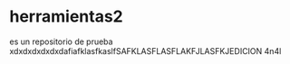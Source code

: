 # herramientas2
es un repositorio de prueba
xdxdxdxdxdxdafiafklasfkaslfSAFKLASFLASFLAKFJLASFKJEDICION 4n4l